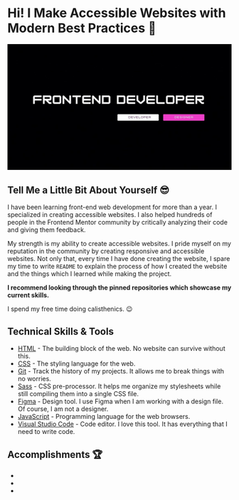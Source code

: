 # Hi! I Make Accessible Websites with Modern Best Practices :wave:

![banner](kush-banner1.jpg)



## Tell Me a Little Bit About Yourself :sunglasses:

I have been learning front-end web development for more than a year. I specialized in creating accessible websites. I also helped hundreds of people in the Frontend Mentor community by critically analyzing their code and giving them feedback.

My strength is my ability to create accessible websites. I pride myself on my reputation in the community by creating responsive and accessible websites. Not only that, every time I have done creating the website, I spare my time to write `README` to explain the process of how I created the website and the things which I learned while making the project.

**I recommend looking through the pinned repositories which showcase my current skills.**

I spend my free time doing calisthenics. :wink:

## Technical Skills & Tools

- [HTML](https://developer.mozilla.org/en-US/docs/Web/html) - The building block of the web. No website can survive without this.
- [CSS](https://developer.mozilla.org/en-US/docs/Web/css) - The styling language for the web.
- [Git](https://git-scm.com/) - Track the history of my projects. It allows me to break things with no worries.
- [Sass](https://sass-lang.com/) - CSS pre-processor. It helps me organize my stylesheets while still compiling them into a single CSS file.
- [Figma](https://www.figma.com/) - Design tool. I use Figma when I am working with a design file. Of course, I am not a designer.
- [JavaScript](https://developer.mozilla.org/en-US/docs/Web/javascript) - Programming language for the web browsers.
- [Visual Studio Code](https://code.visualstudio.com/) - Code editor. I love this tool. It has everything that I need to write code.

## Accomplishments :trophy:

-
-
-


